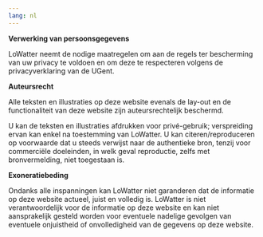 ```yaml
---
lang: nl
---
```

**Verwerking van persoonsgegevens**

LoWatter neemt de nodige maatregelen om aan de regels ter bescherming van uw privacy te voldoen en om deze te respecteren volgens de privacyverklaring van de UGent.

**Auteursrecht**

Alle teksten en illustraties op deze website evenals de lay-out en de functionaliteit van deze website zijn auteursrechtelijk beschermd.

U kan de teksten en illustraties afdrukken voor privé-gebruik; verspreiding ervan kan enkel na toestemming van LoWatter. U kan citeren/reproduceren op voorwaarde dat u steeds verwijst naar de authentieke bron, tenzij voor commerciële doeleinden, in welk geval reproductie, zelfs met bronvermelding, niet toegestaan is.

**Exoneratiebeding**

Ondanks alle inspanningen kan LoWatter niet garanderen dat de informatie op deze website actueel, juist en volledig is. LoWatter is niet verantwoordelijk voor de informatie op deze website en kan niet aansprakelijk gesteld worden voor eventuele nadelige gevolgen van eventuele onjuistheid of onvolledigheid van de gegevens op deze website.